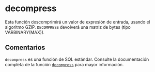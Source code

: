 ﻿---
SidebarGroup: "index-text-functions"
Autogenerated: true
---

# decompress

Esta función descomprimirá un valor de expresión de entrada, usando el algoritmo GZIP. `DECOMPRESS` devolverá una matriz de bytes (tipo VARBINARY(MAX)).

## Comentarios 

`decompress` es una función de SQL estándar. Consulte la documentación completa de la función [`decompress`](https://learn.microsoft.com/es-es/sql/t-sql/functions/decompress-transact-sql) para mayor información.
